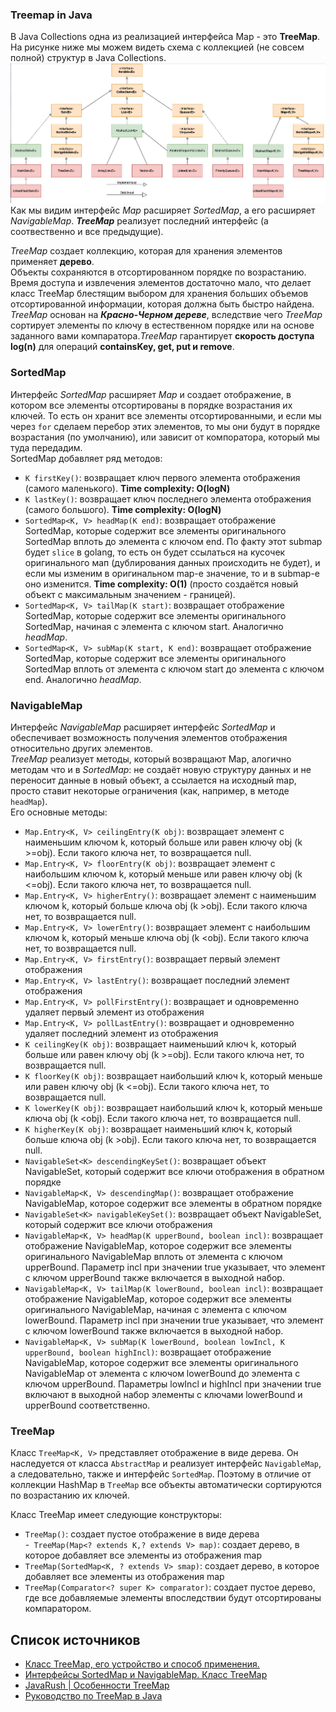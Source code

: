 ### Treemap in Java  
В Java Collections одна из реализацией интерфейса Map - это **TreeMap**.  
На рисунке ниже мы можем видеть схема с коллекцией (не совсем полной) структур в Java Collections.  
![](images/pict1.png)  
Как мы видим интерфейс _Map_ расширяет _SortedMap_, а его расширяет _NavigableMap_. **_TreeMap_** реализует последний 
интерфейс (а соотвественно и все предыдущие).  

_TreeMap_ создает коллекцию, которая для хранения элементов применяет **дерево**.  
Объекты сохраняются в отсортированном порядке по возрастанию.  
Время доступа и извлечения элементов достаточно мало, что делает класс TreeMap блестящим выбором для хранения больших 
объемов отсортированной информации, которая должна быть быстро найдена.  
_TreeMap_ основан на **_Красно-Черном дереве_**, вследствие чего _TreeMap_ сортирует элементы по ключу в естественном 
порядке или на основе заданного вами компаратора._TreeMap_ гарантирует **скорость доступа log(n)** для операций 
**containsKey, get, put и remove**.  

### SortedMap  
Интерфейс _SortedMap_ расширяет _Map_ и создает отображение, в котором все элементы отсортированы в порядке возрастания 
их ключей. То есть он хранит все элементы отсортированными, и если мы через `for` сделаем перебор этих 
элементов, то мы они будут в порядке возрастания (по умолчанию), или зависит от компоратора, который мы туда передадим.  
SortedMap добавляет ряд методов:  
- `K firstKey()`: возвращает ключ первого элемента отображения (самого маленького). **Time complexity: O(logN)**  
- `K lastKey()`: возвращает ключ последнего элемента отображения (самого большого). **Time complexity: O(logN)**  
- `SortedMap<K, V> headMap(K end)`: возвращает отображение SortedMap, которые содержит все элементы оригинального 
SortedMap вплоть до элемента с ключом end. По факту этот submap будет `slice` в golang, то есть он будет ссылаться на 
кусочек оригинального мап (дублирования данных происходить не будет), и если мы изменим в оригинальном map-е значение, 
то и в submap-е оно изменится. **Time complexity: O(1)** (просто создаётся новый объект с максимальным значением - 
границей).  
- `SortedMap<K, V> tailMap(K start)`: возвращает отображение SortedMap, которые содержит все элементы оригинального 
SortedMap, начиная с элемента с ключом start. Аналогично _headMap_.  
- `SortedMap<K, V> subMap(K start, K end)`: возвращает отображение SortedMap, которые содержит все элементы 
оригинального SortedMap вплоть от элемента с ключом start до элемента с ключом end. Аналогично _headMap_.  

### NavigableMap  
Интерфейс _NavigableMap_ расширяет интерфейс _SortedMap_ и обеспечивает возможность получения элементов отображения 
относительно других элементов.  
_TreeMap_ реализует методы, который возвращают Map, алогично методам что и в _SortedMap_: не создаёт новую структуру 
данных и не переносит данные в новый объект, а ссылается на исходный map, просто ставит некоторые ограничения (как, 
например, в методе `headMap`).  
Его основные методы:  
- `Map.Entry<K, V> ceilingEntry(K obj)`: возвращает элемент с наименьшим ключом k, который больше или равен ключу 
obj (k >=obj). Если такого ключа нет, то возвращается null.  
- `Map.Entry<K, V> floorEntry(K obj)`: возвращает элемент с наибольшим ключом k, который меньше или равен ключу 
obj (k <=obj). Если такого ключа нет, то возвращается null.  
- `Map.Entry<K, V> higherEntry()`: возвращает элемент с наименьшим ключом k, который больше ключа obj (k >obj). 
Если такого ключа нет, то возвращается null.  
- `Map.Entry<K, V> lowerEntry()`: возвращает элемент с наибольшим ключом k, который меньше ключа obj (k <obj). 
Если такого ключа нет, то возвращается null.  
- `Map.Entry<K, V> firstEntry()`: возвращает первый элемент отображения  
- `Map.Entry<K, V> lastEntry()`: возвращает последний элемент отображения  
- `Map.Entry<K, V> pollFirstEntry()`: возвращает и одновременно удаляет первый элемент из отображения  
- `Map.Entry<K, V> pollLastEntry()`: возвращает и одновременно удаляет последний элемент из отображения  
- `K ceilingKey(K obj)`: возвращает наименьший ключ k, который больше или равен ключу obj (k >=obj). Если такого ключа 
нет, то возвращается null.  
- `K floorKey(K obj)`: возвращает наибольший ключ k, который меньше или равен ключу obj (k <=obj). Если такого ключа 
нет, то возвращается null.  
- `K lowerKey(K obj)`: возвращает наибольший ключ k, который меньше ключа obj (k <obj). Если такого ключа нет, то 
возвращается null.  
- `K higherKey(K obj)`: возвращает наименьший ключ k, который больше ключа obj (k >obj). Если такого ключа нет, то 
возвращается null.  
- `NavigableSet<K> descendingKeySet()`: возвращает объект NavigableSet, который содержит все ключи отображения в 
обратном порядке  
- `NavigableMap<K, V> descendingMap()`: возвращает отображение NavigableMap, которое содержит все элементы в обратном 
порядке  
- `NavigableSet<K> navigableKeySet()`: возвращает объект NavigableSet, который содержит все ключи отображения  
- `NavigableMap<K, V> headMap(K upperBound, boolean incl)`: возвращает отображение NavigableMap, которое содержит все 
элементы оригинального NavigableMap вплоть от элемента с ключом upperBound. Параметр incl при значении true указывает, 
что элемент с ключом upperBound также включается в выходной набор.  
- `NavigableMap<K, V> tailMap(K lowerBound, boolean incl)`: возвращает отображение NavigableMap, которое содержит все 
элементы оригинального NavigableMap, начиная с элемента с ключом lowerBound. Параметр incl при значении true указывает, 
что элемент с ключом lowerBound также включается в выходной набор.  
- `NavigableMap<K, V> subMap(K lowerBound, boolean lowIncl, K upperBound, boolean highIncl)`: возвращает отображение 
NavigableMap, которое содержит все элементы оригинального NavigableMap от элемента с ключом lowerBound до элемента с 
ключом upperBound. Параметры lowIncl и highIncl при значении true включают в выходной набор элементы с ключами 
lowerBound и upperBound соответственно.  

### TreeMap  
Класс `TreeMap<K, V>` представляет отображение в виде дерева. Он наследуется от класса `AbstractMap` и реализует 
интерфейс `NavigableMap`, а следовательно, также и интерфейс `SortedMap`. Поэтому в отличие от коллекции HashMap в 
`TreeMap` все объекты автоматически сортируются по возрастанию их ключей.  

Класс TreeMap имеет следующие конструкторы:  
- `TreeMap()`: создает пустое отображение в виде дерева  
-` TreeMap(Map<? extends K,? extends V> map)`: создает дерево, в которое добавляет все элементы из отображения map  
- `TreeMap(SortedMap<K, ? extends V> smap)`: создает дерево, в которое добавляет все элементы из отображения map  
- `TreeMap(Comparator<? super K> comparator)`: создает пустое дерево, где все добавляемые элементы впоследствии будут 
отсортированы компаратором.  

## Список источников  
* [Класс TreeMap, его устройство и способ применения.](http://www.quizful.net/post/Java-TreeMap)  
* [Интерфейсы SortedMap и NavigableMap. Класс TreeMap](https://metanit.com/java/tutorial/5.9.php)
* [JavaRush | Особенности TreeMap](https://javarush.ru/groups/posts/2584-osobennosti-treemap)    
* [Руководство по TreeMap в Java](https://www.codeflow.site/ru/article/java-treemap)  